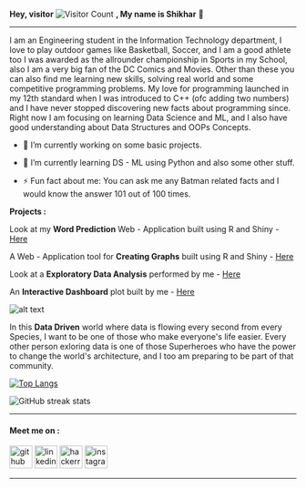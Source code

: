 **Hey, visitor** ![Visitor Count](https://profile-counter.glitch.me/shikharkrdixit/count.svg) **, My name is Shikhar** 👋


***

I am an Engineering student in the Information Technology department, I love to play outdoor games like Basketball, Soccer, and I am a good athlete too I was awarded as the allrounder championship in Sports in my School, also I am a very big fan of the DC Comics and Movies. Other than these you can also find me learning new skills, solving real world and some competitive programming problems. My love for programming launched in my 12th standard when I was introduced to C++ (ofc adding two numbers) and I have never stopped discovering new facts about programming since. Right now I am focusing on learning Data Science and ML, and I also have good understanding about Data Structures and OOPs Concepts.






- 🔭 I’m currently working on some basic projects.

- 🌱 I’m currently learning DS - ML using Python and also some other stuff.

- ⚡ Fun fact about me: You can ask me any Batman related facts and I would know the answer 101 out of 100 times.


**Projects :**



Look at my **Word Prediction** Web - Application built using R and Shiny - [Here](https://shikharkrdixit.shinyapps.io/ngram_match/)



A Web - Application tool for **Creating Graphs** built using R and Shiny - [Here](https://shikharkrdixit.shinyapps.io/CreatingGraphs/?_ga=2.29091516.1841408205.1617125902-1560055809.1613538410)



Look at a **Exploratory Data Analysis** performed by me - [Here](https://rpubs.com/shikharkrdixit/753448)



An **Interactive Dashboard** plot built by me - [Here](https://rpubs.com/shikharkrdixit/interactivedashboardKPMG)







![alt text](https://images-wixmp-ed30a86b8c4ca887773594c2.wixmp.com/f/aaa6a4ea-c1a3-43f4-a570-7390bfb6c564/dbrebc2-f6299bc0-5695-4fde-a920-b867f5addc5f.gif?token=eyJ0eXAiOiJKV1QiLCJhbGciOiJIUzI1NiJ9.eyJzdWIiOiJ1cm46YXBwOiIsImlzcyI6InVybjphcHA6Iiwib2JqIjpbW3sicGF0aCI6IlwvZlwvYWFhNmE0ZWEtYzFhMy00M2Y0LWE1NzAtNzM5MGJmYjZjNTY0XC9kYnJlYmMyLWY2Mjk5YmMwLTU2OTUtNGZkZS1hOTIwLWI4NjdmNWFkZGM1Zi5naWYifV1dLCJhdWQiOlsidXJuOnNlcnZpY2U6ZmlsZS5kb3dubG9hZCJdfQ.dYrq7JXMGVnXB0VL_7CL9d4H2aiXftO553cbFAtI34U)

In this **Data Driven** world where data is flowing every second from every Species, I want to be one of those who make everyone's life easier. Every other person exloring data is one of those Superheroes who have the power to change the world's architecture, and I too am preparing to be part of that community.




[![Top Langs](https://github-readme-stats.vercel.app/api/top-langs/?username=shikharkrdixit&hide=javascript,html)](https://github.com/shikharkrdixit/github-readme-stats)


![GitHub streak stats](https://github-readme-streak-stats.herokuapp.com/?user=shikharkrdixit)






***

#### Meet me on  :
[<img src='https://cdn.jsdelivr.net/npm/simple-icons@3.0.1/icons/github.svg' alt='github' height='40'>](https://github.com/shikharkrdixit)  [<img src='https://cdn.jsdelivr.net/npm/simple-icons@3.0.1/icons/linkedin.svg' alt='linkedin' height='40'>](https://www.linkedin.com/in/shikharkrdixit/)  [<img src='https://cdn.jsdelivr.net/npm/simple-icons@3.0.1/icons/hackerrank.svg' alt='hackerrank' height='40'>](https://www.hackerrank.com/sdixit362)  [<img src='https://cdn.jsdelivr.net/npm/simple-icons@3.0.1/icons/instagram.svg' alt='instagram' height='40'>](https://www.instagram.com/mr.malfaisant/)  

_______



